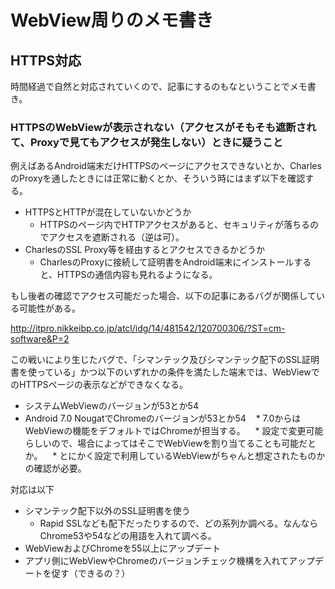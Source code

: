 # WebView周りのメモ書き

## HTTPS対応

時間経過で自然と対応されていくので、記事にするのもなということでメモ書き。

### HTTPSのWebViewが表示されない（アクセスがそもそも遮断されて、Proxyで見てもアクセスが発生しない）ときに疑うこと

例えばあるAndroid端末だけHTTPSのページにアクセスできないとか、CharlesのProxyを通したときには正常に動くとか、そういう時にはまず以下を確認する。

* HTTPSとHTTPが混在していないかどうか
    * HTTPSのページ内でHTTPアクセスがあると、セキュリティが落ちるのでアクセスを遮断される（逆は可）。
* CharlesのSSL Proxy等を経由するとアクセスできるかどうか
    * CharlesのProxyに接続して証明書をAndroid端末にインストールすると、HTTPSの通信内容も見れるようになる。

もし後者の確認でアクセス可能だった場合、以下の記事にあるバグが関係している可能性がある。

http://itpro.nikkeibp.co.jp/atcl/idg/14/481542/120700306/?ST=cm-software&P=2

この戦いにより生じたバグで、「シマンテック及びシマンテック配下のSSL証明書を使っている」かつ以下のいずれかの条件を満たした端末では、WebViewでのHTTPSページの表示などができなくなる。

* システムWebViewのバージョンが53とか54
* Android 7.0 NougatでChromeのバージョンが53とか54
    * 7.0からはWebViewの機能をデフォルトではChromeが担当する。
    * 設定で変更可能らしいので、場合によってはそこでWebViewを割り当てることも可能だとか。
    * とにかく設定で利用しているWebViewがちゃんと想定されたものかの確認が必要。

対応は以下

* シマンテック配下以外のSSL証明書を使う
    * Rapid SSLなども配下だったりするので、どの系列か調べる。なんならChrome53や54などの用語を入れて調べる。
* WebViewおよびChromeを55以上にアップデート
* アプリ側にWebViewやChromeのバージョンチェック機構を入れてアップデートを促す（できるの？）
